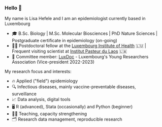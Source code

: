 ### Hello 👋

My name is Lisa Hefele and I am an epidemiologist currently based in Luxembourg

 -  🎓 B.Sc. Biology | M.Sc. Molecular Biosciences | PhD Nature Sciences | Postgraduate certificate in epidemiology (on-going)
 -  👩‍🔬 Postdoctoral fellow at the [Luxembourg Institute of Health](https://www.lih.lu/en/) 🇱🇺 | Frequent visiting scientist at [Institut Pasteur du Laos](https://www.pasteur.la/) 🇱🇦
 -  💙 Committee member: [LuxDoc](https://luxdoc.uni.lu/) - Luxembourg's Young Researchers Association (Vice-president 2022-2023) 

My research focus and interests:

 -  🔥 Applied ("field") epidemiology
 -  🔍 Infectious diseases, mainly vaccine-preventable diseases, surveillance
 -  📈 Data analysis, digital tools
 -  🖥️ R (advanced), Stata (occasionally) and Python (beginner)
 -  👩‍🏫 Teaching, capacity strengthening
 -  🗂️ Research data management, reproducible research


